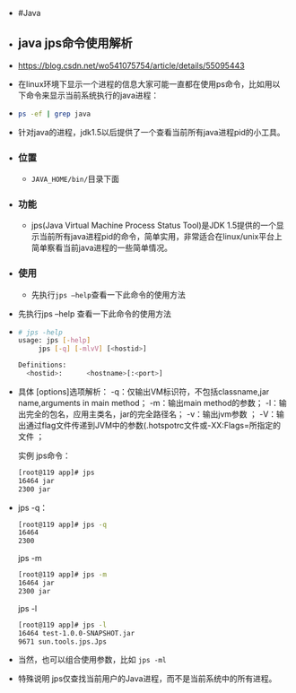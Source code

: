 - #Java
- ## java jps命令使用解析
- https://blog.csdn.net/wo541075754/article/details/55095443
- 在linux环境下显示一个进程的信息大家可能一直都在使用ps命令，比如用以下命令来显示当前系统执行的java进程：
- ```bash
  ps -ef | grep java
  ```
- 针对java的进程，jdk1.5以后提供了一个查看当前所有java进程pid的小工具。
- ### 位置
	- `JAVA_HOME/bin/`目录下面
- ### 功能
	- jps(Java Virtual Machine Process Status Tool)是JDK 1.5提供的一个显示当前所有java进程pid的命令，简单实用，非常适合在linux/unix平台上简单察看当前java进程的一些简单情况。
- ### 使用
	- 先执行`jps –help`查看一下此命令的使用方法
- 先执行jps –help 查看一下此命令的使用方法
- ```bash
  # jps -help
  usage: jps [-help]
       jps [-q] [-mlvV] [<hostid>]
  
  Definitions:
    <hostid>:      <hostname>[:<port>]
  ```
- 具体 [options]选项解析：
  -q：仅输出VM标识符，不包括classname,jar name,arguments in main method；
  -m：输出main method的参数；
  -l：输出完全的包名，应用主类名，jar的完全路径名；
  -v：输出jvm参数 ；
  -V：输出通过flag文件传递到JVM中的参数(.hotspotrc文件或-XX:Flags=所指定的文件 ；
  
  实例
  jps命令：
  ```bash
  [root@119 app]# jps
  16464 jar
  2300 jar
  ```
- jps -q：
  ```bash
  [root@119 app]# jps -q
  16464
  2300
  ```
  
  jps -m
  
  ```bash
  [root@119 app]# jps -m
  16464 jar
  2300 jar
  ```
  
  
  
  jps -l
  
  ```bash
  [root@119 app]# jps -l
  16464 test-1.0.0-SNAPSHOT.jar
  9671 sun.tools.jps.Jps
  ```
- 当然，也可以组合使用参数，比如
  `jps -ml`
- 特殊说明
  jps仅查找当前用户的Java进程，而不是当前系统中的所有进程。